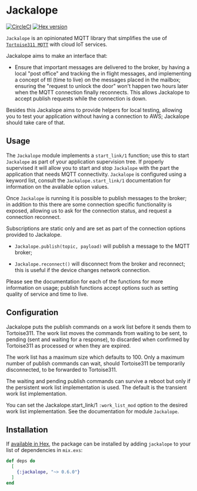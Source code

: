 # Jackalope

[![CircleCI](https://circleci.com/gh/smartrent/jackalope.svg?style=svg)](https://circleci.com/gh/smartrent/jackalope)
[![Hex version](https://img.shields.io/hexpm/v/jackalope.svg "Hex version")](https://hex.pm/packages/jackalope)

<!-- MDOC !-->

`Jackalope` is an opinionated MQTT library that simplifies the use of
[`Tortoise311 MQTT`](https://hex.pm/packages/tortoise311) with cloud IoT
services.

Jackalope aims to make an interface that:

- Ensure that important messages are delivered to the broker, by
  having a local "post office" and tracking the in flight messages,
  and implementing a concept of ttl (time to live) on the messages
  placed in the mailbox; ensuring the "request to unlock the door"
  won't happen two hours later when the MQTT connection finally
  reconnects. This allows Jackalope to accept publish requests while
  the connection is down.

Besides this Jackalope aims to provide helpers for local testing,
allowing you to test your application without having a connection to
AWS; Jackalope should take care of that.

## Usage

The `Jackalope` module implements a `start_link/1` function; use this
to start `Jackalope` as part of your application supervision tree. If
properly supervised it will allow you to start and stop `Jackalope`
with the part the application that needs MQTT connectivity.
`Jackalope` is configured using a keyword list, consult the
`Jackalope.start_link/1` documentation for information on the
available option values.

Once `Jackalope` is running it is possible to publish messages to the broker;
in addition to this there are some connection specific functionality is exposed,
allowing us to ask for the connection status, and request a connection reconnect.

Subscriptions are static only and are set as part of the connection options
provided to Jackalope.

- `Jackalope.publish(topic, payload)` will publish a message to the
  MQTT broker;

- `Jackalope.reconnect()` will disconnect from the broker and
  reconnect; this is useful if the device changes network connection.

Please see the documentation for each of the functions for more
information on usage; publish functions accept options such as setting quality of
service and time to live.

<!-- MDOC !-->

## Configuration

Jackalope puts the publish commands on a work list before it sends them to Tortoise311.
The work list moves the commands from waiting to be sent, to pending (sent and waiting for a response),
to discarded when confirmed by Tortoise311 as processed or when they are expired.

The work list has a maximum size which defaults to 100. Only a maximum number of publish commands
can wait, should Tortoise311 be temporarily disconnected, to be forwarded to Tortoise311.

The waiting and pending publish commands can survive a reboot but only if the persistent work list
implementation is used. The default is the transient work list implementation.

You can set the Jackalope.start_link/1 `:work_list_mod` option to the desired work list implementation.
See the documentation for module `Jackalope`.

<!-- MDOC !-->

## Installation

If [available in Hex](https://hex.pm/docs/publish), the package can be
installed by adding `jackalope` to your list of dependencies in
`mix.exs`:

```elixir
def deps do
  [
    {:jackalope, "~> 0.6.0"}
  ]
end
```
